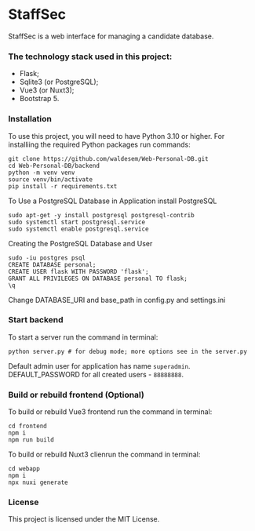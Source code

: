 # StaffSec

StaffSec is a web interface for managing a candidate database.

### The technology stack used in this project:

- Flask;
- Sqlite3 (or PostgreSQL);
- Vue3 (or Nuxt3);
- Bootstrap 5.

### Installation

To use this project, you will need to have Python 3.10 or higher.
For installiing the required Python packages run commands:
```
git clone https://github.com/waldesem/Web-Personal-DB.git
cd Web-Personal-DB/backend
python -m venv venv
source venv/bin/activate
pip install -r requirements.txt
```
To Use a PostgreSQL Database in Application install PostgreSQL
```
sudo apt-get -y install postgresql postgresql-contrib
sudo systemctl start postgresql.service
sudo systemctl enable postgresql.service
```
Creating the PostgreSQL Database and User
```
sudo -iu postgres psql
CREATE DATABASE personal;
CREATE USER flask WITH PASSWORD 'flask';
GRANT ALL PRIVILEGES ON DATABASE personal TO flask;
\q
```
Change DATABASE_URI and base_path in config.py and settings.ini

### Start backend

To start a server run the command in terminal:
```
python server.py # for debug mode; more options see in the server.py
```
Default admin user for application has name `superadmin`.
DEFAULT_PASSWORD for all created users - `88888888`.

### Build or rebuild frontend (Optional)

To build or rebuild Vue3 frontend run the command in terminal:
```
cd frontend
npm i
npm run build
```
To build or rebuild Nuxt3 clienrun the command in terminal:
```
cd webapp
npm i
npx nuxi generate
```

### License

This project is licensed under the MIT License.

